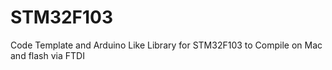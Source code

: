 # STM32F103
Code Template and Arduino Like Library for STM32F103 to Compile on Mac and flash via FTDI 
